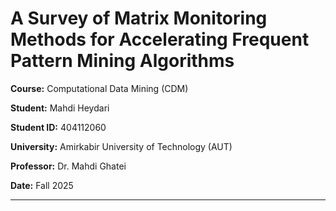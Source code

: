 # A Survey of Matrix Monitoring Methods for Accelerating Frequent Pattern Mining Algorithms

**Course:** Computational Data Mining (CDM)

**Student:** Mahdi Heydari

**Student ID:** 404112060

**University:** Amirkabir University of Technology (AUT)  

**Professor:** Dr. Mahdi Ghatei

**Date:** Fall 2025

---
